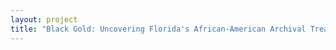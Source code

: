 ```yaml
--- 
layout: project 
title: "Black Gold: Uncovering Florida's African-American Archival Treasures" 
---
```



